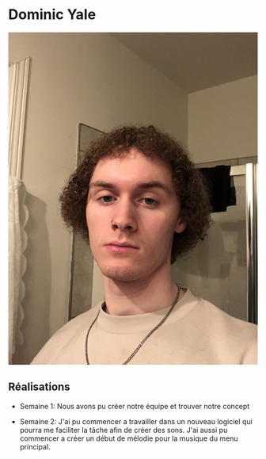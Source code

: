 # Dominic Yale

 ![Dominic Yale](/img/img_dom.JPG)

 ## Réalisations

 <!-- Une image par semaine de la réalisation dont tu es le plus fier avec une légende -->

 * Semaine 1: Nous avons pu créer notre équipe et trouver notre concept

 * Semaine 2: J'ai pu commencer a travailler dans un nouveau logiciel qui pourra me faciliter la tâche afin de créer des sons. J'ai aussi pu commencer a créer un début de mélodie pour la musique du menu principal.
